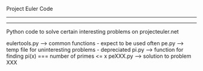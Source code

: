 Project Euler Code
__________________
__________________

Python code to solve certain interesting problems on projecteuler.net


eulertools.py ——> common functions - expect to be used often
pe.py —-> temp file for uninteresting problems - depreciated
pi.py —-> function for finding pi(x) === number of primes <= x
peXXX.py —-> solution to problem XXX